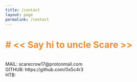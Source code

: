 ```yaml
---
title: /contact
layout: page
permalink: /contact
---
```


<h1 style="color:#e78d32"># << Say hi to uncle Scare >> </h1>
<br>
MAIL:
scarecrow17@protonmail.com<br>
GITHUB:
https://github.com/0x5c4r3<br>
HTB: 
<script src="https://www.hackthebox.eu/badge/144238"></script><br>
